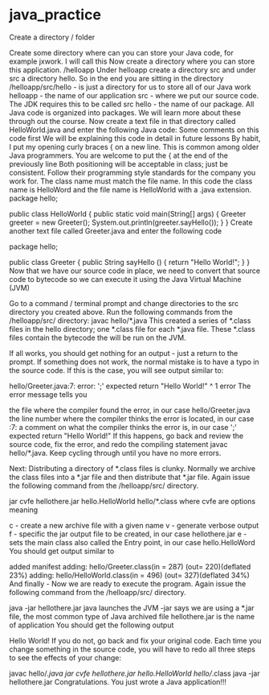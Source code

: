 # java_practice
Create a directory / folder

Create some directory where can you can store your Java code, for example jxwork. I will call this <work dir>
Now create a directory where you can store this application. <work dir>/helloapp
Under helloapp create a directory src and under src a directory hello. So in the end you are sitting in the directory
<work dir>/helloapp/src/hello
<work dir> - is just a directory for us to store all of our Java work
helloapp - the name of our application
src - where we put our source code. The JDK requires this to be called src
hello - the name of our package. All Java code is organized into packages. We will learn more about these through out the course.
Now create a text file in that directory called HelloWorld.java and enter the following Java code:
Some comments on this code first
We will be explaining this code in detail in future lessons
By habit, I put my opening curly braces { on a new line. This is common among older Java programmers.
You are welcome to put the { at the end of the previously line
Both positioning will be acceptable in class; just be consistent. Follow their programming style standards for the company you work for.
The class name must match the file name. In this code the class name is HelloWord and the file name is HelloWorld with a .java extension.
package hello;

public class HelloWorld
{
    public static void main(String[] args)
    {
        Greeter greeter = new Greeter();
        System.out.println(greeter.sayHello());
    }
}
Create another text file called Greeter.java and enter the following code

package hello;

public class Greeter
{
    public String sayHello ()
    {
        return "Hello World!";
    }
}
Now that we have our source code in place, we need to convert that source code to bytecode so we can execute it using the Java Virtual Machine (JVM)

Go to a command / terminal prompt and change directories to the src directory you created above. Run the following commands from the <work dir>/helloapp/src/ directory:
javac hello/*.java
This created a series of *.class files in the hello directory; one *.class file for each *.java file. These *.class files contain the bytecode the will be run on the JVM.

If all works, you should get nothing for an output - just a return to the prompt. If something does not work, the normal mistake is to have a typo in the source code. If this is the case, you will see output similar to:

hello/Greeter.java:7: error: ';' expected
        return "Hello World!"
                             ^
1 error
The error message tells you

the file where the compiler found the error, in our case hello/Greeter.java
the line number where the compiler thinks the error is located, in our case :7:
a comment on what the compiler thinks the error is, in our case
';' expected
        return "Hello World!"
If this happens, go back and review the source code, fix the error, and redo the compiling statement javac hello/*.java. Keep cycling through until you have no more errors.

Next: Distributing a directory of *.class files is clunky. Normally we archive the class files into a *.jar file and then distribute that *.jar file. Again issue the following command from the <work dir>/helloapp/src/ directory.

jar cvfe hellothere.jar hello.HelloWorld hello/*.class
where cvfe are options meaning

c - create a new archive file with a given name
v - generate verbose output
f - specific the jar output file to be created, in our case hellothere.jar
e - sets the main class also called the Entry point, in our case hello.HelloWord
You should get output similar to

added manifest
adding: hello/Greeter.class(in = 287) (out= 220)(deflated 23%)
adding: hello/HelloWorld.class(in = 496) (out= 327)(deflated 34%)
And finally - Now we are ready to execute the program. Again issue the following command from the <work dir>/helloapp/src/ directory.

java -jar hellothere.jar
java launches the JVM
-jar says we are using a *.jar file, the most common type of Java archived file
hellothere.jar is the name of application
You should get the following output

Hello World!
If you do not, go back and fix your original code. Each time you change something in the source code, you will have to redo all three steps to see the effects of your change:

javac hello/*.java
jar cvfe hellothere.jar hello.HelloWorld hello/*.class
java -jar hellothere.jar
Congratulations. You just wrote a Java application!!!